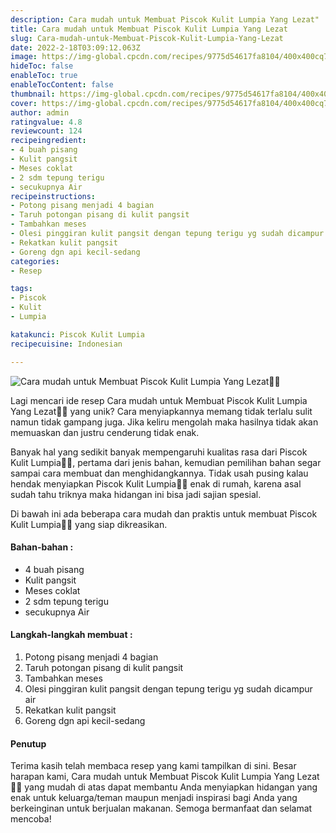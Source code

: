 ```yaml
---
description: Cara mudah untuk Membuat Piscok Kulit Lumpia Yang Lezat"
title: Cara mudah untuk Membuat Piscok Kulit Lumpia Yang Lezat
slug: Cara-mudah-untuk-Membuat-Piscok-Kulit-Lumpia-Yang-Lezat
date: 2022-2-18T03:09:12.063Z
image: https://img-global.cpcdn.com/recipes/9775d54617fa8104/400x400cq70/photo.jpg
hideToc: false
enableToc: true
enableTocContent: false
thumbnail: https://img-global.cpcdn.com/recipes/9775d54617fa8104/400x400cq70/photo.jpg
cover: https://img-global.cpcdn.com/recipes/9775d54617fa8104/400x400cq70/photo.jpg
author: admin
ratingvalue: 4.8
reviewcount: 124
recipeingredient:
- 4 buah pisang
- Kulit pangsit
- Meses coklat
- 2 sdm tepung terigu
- secukupnya Air
recipeinstructions:
- Potong pisang menjadi 4 bagian
- Taruh potongan pisang di kulit pangsit
- Tambahkan meses
- Olesi pinggiran kulit pangsit dengan tepung terigu yg sudah dicampur air
- Rekatkan kulit pangsit
- Goreng dgn api kecil-sedang
categories:
- Resep

tags:
- Piscok
- Kulit
- Lumpia

katakunci: Piscok Kulit Lumpia
recipecuisine: Indonesian

---
```


![Cara mudah untuk Membuat Piscok Kulit Lumpia Yang Lezat👩‍🍳](https://img-global.cpcdn.com/recipes/9775d54617fa8104/400x400cq70/photo.jpg)

Lagi mencari ide resep Cara mudah untuk Membuat Piscok Kulit Lumpia Yang Lezat👩‍🍳 yang unik? Cara menyiapkannya memang tidak terlalu sulit namun tidak gampang juga. Jika keliru mengolah maka hasilnya tidak akan memuaskan dan justru cenderung tidak enak.

Banyak hal yang sedikit banyak mempengaruhi kualitas rasa dari Piscok Kulit Lumpia👩‍🍳, pertama dari jenis bahan, kemudian pemilihan bahan segar sampai cara membuat dan menghidangkannya. Tidak usah pusing kalau hendak menyiapkan Piscok Kulit Lumpia👩‍🍳 enak di rumah, karena asal sudah tahu triknya maka hidangan ini bisa jadi sajian spesial.

Di bawah ini ada beberapa cara mudah dan praktis untuk membuat Piscok Kulit Lumpia👩‍🍳 yang siap dikreasikan.

<!--inarticleads1-->

#### Bahan-bahan :

- 4 buah pisang
- Kulit pangsit
- Meses coklat
- 2 sdm tepung terigu
- secukupnya Air

<!--inarticleads2-->

#### Langkah-langkah membuat :

1. Potong pisang menjadi 4 bagian
1. Taruh potongan pisang di kulit pangsit
1. Tambahkan meses
1. Olesi pinggiran kulit pangsit dengan tepung terigu yg sudah dicampur air
1. Rekatkan kulit pangsit
1. Goreng dgn api kecil-sedang

#### Penutup

Terima kasih telah membaca resep yang kami tampilkan di sini. Besar harapan kami, Cara mudah untuk Membuat Piscok Kulit Lumpia Yang Lezat👩‍🍳 yang mudah di atas dapat membantu Anda menyiapkan hidangan yang enak untuk keluarga/teman maupun menjadi inspirasi bagi Anda yang berkeinginan untuk berjualan makanan. Semoga bermanfaat dan selamat mencoba!